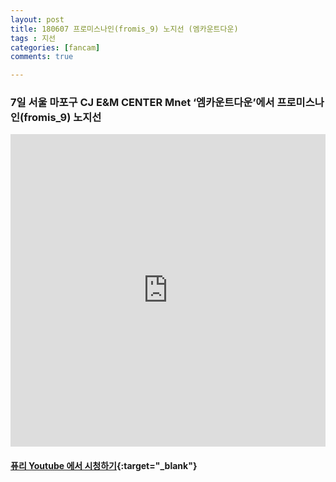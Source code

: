 ```yaml
---
layout: post
title: 180607 프로미스나인(fromis_9) 노지선 (엠카운트다운)
tags : 지선
categories: [fancam]
comments: true

---
```


### 7일 서울 마포구 CJ E&M CENTER  Mnet ‘엠카운트다운’에서 프로미스나인(fromis_9) 노지선

<iframe width="100%" height="500" src="https://www.youtube.com/embed/GrAq0uI2Uto?rel=0" frameborder="0" allow="autoplay; encrypted-media" allowfullscreen></iframe>


#### [퓨리 Youtube 에서 시청하기](https://www.youtube.com/watch?v=GrAq0uI2Uto){:target="_blank"}